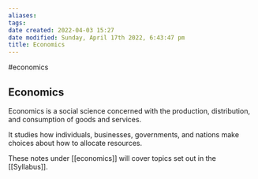 ```yaml
---
aliases: 
tags: 
date created: 2022-04-03 15:27
date modified: Sunday, April 17th 2022, 6:43:47 pm
title: Economics
---
```

#economics

## Economics

Economics is a social science concerned with the production, distribution, and consumption of goods and services.

It studies how individuals, businesses, governments, and nations make choices about how to allocate resources.

These notes under [[economics]] will cover topics set out in the [[Syllabus]].
